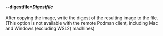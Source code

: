 #### **--digestfile**=*Digestfile*

After copying the image, write the digest of the resulting image to the file.
(This option is not available with the remote Podman client, including Mac and Windows (excluding WSL2) machines)
